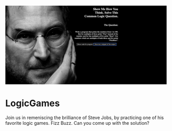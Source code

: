 ![img](FizzBuzz.jpg)
# LogicGames
Join us in remeniscing the brilliance of Steve Jobs, by practicing one of his favorite logic games. Fizz Buzz. Can you come up with the solution?
 
